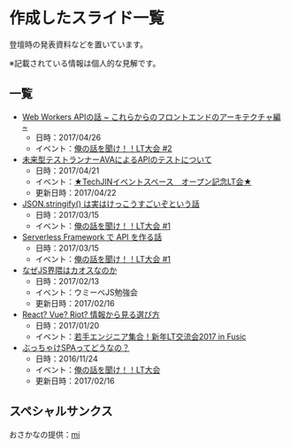 # 作成したスライド一覧

登壇時の発表資料などを置いています。

※記載されている情報は個人的な見解です。

## 一覧

* [Web Workers APIの話 ~ これらからのフロントエンドのアーキテクチャ編 ~](/slides/web-workers-api-futrue-frontend)
  - 日時：<time datetime="2017-04-26">2017/04/26</time>
  - イベント：[俺の話を聞け！！LT大会 #2](https://cdg.connpass.com/event/54066/)
* [未来型テストランナーAVAによるAPIのテストについて](/slides/test-runner-ava-for-api)
  - 日時：<time datetime="2017-04-21">2017/04/21</time>
  - イベント：[★TechJINイベントスペース　オープン記念LT会★](https://techjin.connpass.com/event/54483/)
  - 更新日時：<time datetime="2017-04-22">2017/04/22</time>
* [JSON.stringify() は実はけっこうすごいぞという話](/slides/json-stringify)
  - 日時：<time datetime="2017-03-15">2017/03/15</time>
  - イベント：[俺の話を聞け！！LT大会 #1](https://cdg.connpass.com/event/51461/)
* [Serverless Framework で API を作る話](/slides/serverless-framework-api)
  - 日時：<time datetime="2017-03-15">2017/03/15</time>
  - イベント：[俺の話を聞け！！LT大会 #1](https://cdg.connpass.com/event/51461/)
* [なぜJS界隈はカオスなのか](/slides/why-js-is-chaotic)
  - 日時：<time datetime="2017-02-13">2017/02/13</time>
  - イベント：ウミーベJS勉強会
  - 更新日時：<time datetime="2017-02-16">2017/02/16</time>
* [React? Vue? Riot? 情報から見る選び方](/slides/web-site-and-web-service)
  - 日時：<time datetime="2017-01-20">2017/01/20</time>
  - イベント：[若手エンジニア集合！新年LT交流会2017 in Fusic](https://fusic.doorkeeper.jp/events/55355)
* [ぶっちゃけSPAってどうなの？](/slides/spa-douyo)
  - 日時：<time datetime="2016-11-24">2016/11/24</time>
  - イベント：[俺の話を聞け！！LT大会](https://cdg.connpass.com/event/44470/)
  - 更新日時：<time datetime="2017-02-16">2017/02/16</time>

## スペシャルサンクス

おさかなの提供：[mi](https://twitter.com/_upto_me_)